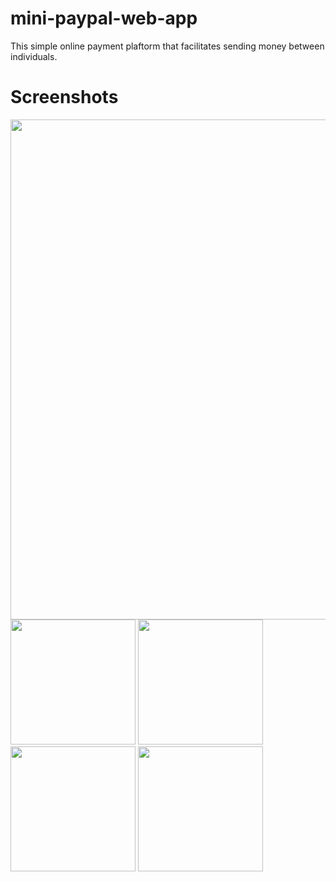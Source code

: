 # mini-paypal-web-app
This simple online payment plaftorm that facilitates sending money between individuals.

# Screenshots

<img src="https://github.com/Bornmajor/mini-paypal-web-app/assets/98744068/17acc6c7-daef-44c1-9d95-a5a45a291b53"  width="800" >
<img src="https://github.com/Bornmajor/mini-paypal-web-app/assets/98744068/c959e19e-f62c-475d-a358-0d533217c17a"  width="200" >
<img src="https://github.com/Bornmajor/mini-paypal-web-app/assets/98744068/22334fbc-ebb6-474f-b965-956ca5fc3327"  width="200" >
<img src="https://github.com/Bornmajor/mini-paypal-web-app/assets/98744068/d8e496bd-48da-4baa-a47c-a678c3f4574f"  width="200" >
<img src="https://github.com/Bornmajor/mini-paypal-web-app/assets/98744068/d3697596-f53f-47c8-bb0d-72df68d2a116"  width="200" >

